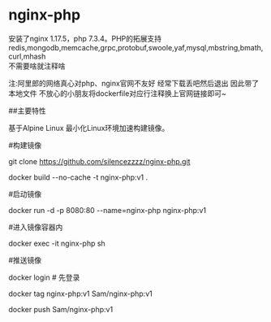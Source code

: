 # nginx-php

安装了nginx 1.17.5，php 7.3.4。PHP的拓展支持redis,mongodb,memcache,grpc,protobuf,swoole,yaf,mysql,mbstring,bmath,curl,mhash  
不需要啥就注释啥

注:阿里郎的网络真心对php、nginx官网不友好  经常下载丢吧然后退出  因此带了本地文件  不放心的小朋友将dockerfile对应行注释换上官网链接即可~




##主要特性

基于Alpine Linux 最小化Linux环境加速构建镜像。




#构建镜像

git clone https://github.com/silencezzzz/nginx-php.git

docker build --no-cache -t nginx-php:v1 .

#启动镜像

docker run -d -p 8080:80 --name=nginx-php nginx-php:v1


#进入镜像容器内

docker exec -it nginx-php sh

#推送镜像

docker login # 先登录

docker tag nginx-php:v1 Sam/nginx-php:v1

docker push Sam/nginx-php:v1



